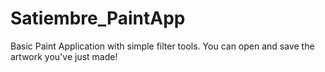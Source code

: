 # Satiembre_PaintApp
Basic Paint Application with simple filter tools. You can open and save the artwork you've just made! 

